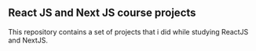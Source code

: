 ## React JS and Next JS course projects

This repository contains a set of projects that i did while studying ReactJS and NextJS.